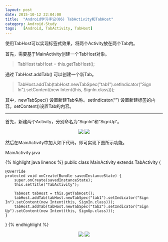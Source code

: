 ```yaml
---
layout: post
date: 2015-10-12 22:04:00
title:  "Android学习手记(06) TabActivity和TabHost"
category: Android-Study
tags:   [Android, TabActivity, TabHost]
---
```


使用TabHost可以实现标签式效果，将两个Activity放在两个Tab内。 

首先，需要基于MainActivity创建一个TabHost对象。

>TabHost tabHost = this.getTabHost();

通过 TabHost.addTab() 可以创建一个新Tab。

>TabHost.addTab(tabHost.newTabSpec("tab1").setIndicator("Sign In").setContent(new Intent(this, SignIn.class)));

其中，newTabSpec() 设置新建Tab名称。setIndicator(“”) 设置新建标签的内容。setContent()设置Tab的内容。 

---

首先，新建两个Activity，分别命名为“SignIn“和”SignUp“。

<div style="text-align: center">
<img src="{{ site.url }}/images/201510/2015101106.png"/> 
<img src="{{ site.url }}/images/201510/2015101107.png"/>
</div>
 

然后在MainActivity中加入如下代码，即可实现下图所示功能。 

MainActivity.java

{% highlight java linenos %}
public class MainActivity extends TabActivity {

    @Override
    protected void onCreate(Bundle savedInstanceState) {
        super.onCreate(savedInstanceState);
        this.setTitle("TabActivity");

        TabHost tabHost = this.getTabHost();
        tabHost.addTab(tabHost.newTabSpec("tab1").setIndicator("Sign In").setContent(new Intent(this, SignIn.class)));
        tabHost.addTab(tabHost.newTabSpec("tab2").setIndicator("Sign Up").setContent(new Intent(this, SignUp.class)));
    }
}
{% endhighlight %}

<div style="text-align: center">
<img src="{{ site.url }}/images/201510/2015101108.png"/> 
<img src="{{ site.url }}/images/201510/2015101109.png"/>
</div>
 
